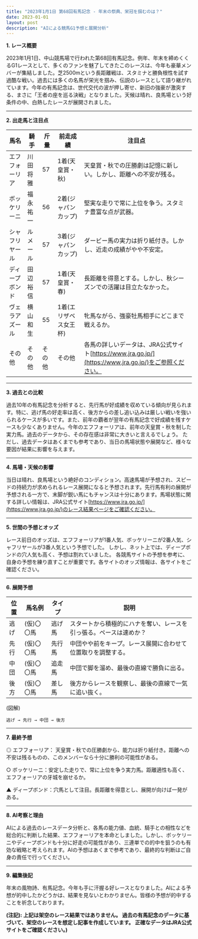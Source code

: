 ```yaml
---
title: "2023年1月1日 第68回有馬記念 - 年末の祭典、栄冠を掴むのは？"
date: 2023-01-01
layout: post
description: "AIによる競馬G1予想と展開分析"
---
```


**1. レース概要**

2023年1月1日、中山競馬場で行われた第68回有馬記念。例年、年末を締めくくるG1レースとして、多くのファンを魅了してきたこのレースは、今年も豪華メンバーが集結しました。芝2500mという長距離戦は、スタミナと勝負根性を試す過酷な戦い。過去には多くの名馬が栄光を掴み、伝説のレースとして語り継がれています。今年の有馬記念は、世代交代の波が押し寄せ、新旧の強豪が激突する、まさに「王者の座を巡る決戦」となりました。天候は晴れ、良馬場という好条件の中、白熱したレースが展開されました。

---

**2. 出走馬と注目点**

| 馬名        | 騎手       | 斤量 | 前走成績 | 注目点                                                                    |
|-------------|-------------|-------|-----------|-------------------------------------------------------------------------|
| エフフォーリア | 川田将雅     | 57     | 1着(天皇賞・秋) | 天皇賞・秋での圧勝劇は記憶に新しい。しかし、距離への不安が残る。          |
| ボッケリーニ | 福永祐一     | 56     | 2着(ジャパンカップ)| 堅実な走りで常に上位を争う。スタミナ豊富な点が武器。                         |
| シャフリヤール | ルメール     | 57     | 3着(ジャパンカップ)| ダービー馬の実力は折り紙付き。しかし、近走の成績がやや不安定。             |
| ディープボンド | 田辺裕信     | 57     | 1着(天皇賞・春) | 長距離を得意とする。しかし、秋シーズンでの活躍は目立たなかった。             |
| ヴェラアズール | 横山和生     | 55     | 1着(エリザベス女王杯)| 牝馬ながら、強豪牡馬相手にどこまで戦えるか。                               |
| その他       | その他       | その他 | その他     |  各馬の詳しいデータは、JRA公式サイト[https://www.jra.go.jp/](https://www.jra.go.jp/)をご参照ください。 |


---

**3. 過去との比較**

過去10年の有馬記念を分析すると、先行馬が好成績を収めている傾向が見られます。特に、逃げ馬の好走率は高く、後方からの差し追い込みは厳しい戦いを強いられるケースが多いです。また、前年の覇者が翌年の有馬記念で好成績を残すケースも少なくありません。今年のエフフォーリアは、前年の天皇賞・秋を制した実力馬。過去のデータから、その存在感は非常に大きいと言えるでしょう。  ただし、過去データはあくまでも参考であり、当日の馬場状態や展開など、様々な要因が結果に影響を与えます。


---

**4. 馬場・天候の影響**

当日は晴れ、良馬場という絶好のコンディション。高速馬場が予想され、スピードの持続力が求められるレース展開になると予想されます。先行馬有利の展開が予想される一方で、末脚が鋭い馬にもチャンスは十分にあります。馬場状態に関する詳しい情報は、JRA公式サイト[https://www.jra.go.jp/](https://www.jra.go.jp/)のレース結果ページをご確認ください。


---

**5. 世間の予想とオッズ**

レース前日のオッズは、エフフォーリアが1番人気、ボッケリーニが2番人気、シャフリヤールが3番人気という予想でした。  しかし、ネット上では、ディープボンドの穴人気も高く、予想は割れていました。  各競馬サイトの予想を参考に、自身の予想を練り直すことが重要です。各サイトのオッズ情報は、各サイトをご確認ください。


---

**6. 展開予想**

| 位置 | 馬名例       | タイプ    | 説明                                                                   |
|------|-------------|---------|------------------------------------------------------------------------|
| 逃げ |  (仮)〇〇馬  | 逃げ馬    |  スタートから積極的にハナを奪い、レースを引っ張る。ペースは速めか？        |
| 先行 |  (仮)〇〇馬  | 先行馬    |  中団やや前をキープ。レース展開に合わせて位置取りを調整する。              |
| 中団 |  (仮)〇〇馬  | 追走馬    |  中団で脚を溜め、最後の直線で勝負に出る。                               |
| 後方 |  (仮)〇〇馬  | 差し馬    |  後方からレースを観察し、最後の直線で一気に追い抜く。                         |


(図解)

```
逃げ → 先行 → 中団 → 後方
```


---

**7. 最終予想**

◎ エフフォーリア： 天皇賞・秋での圧勝劇から、能力は折り紙付き。距離への不安は残るものの、このメンバーなら十分に勝利の可能性がある。

○ ボッケリーニ：安定した走りで、常に上位を争う実力馬。距離適性も高く、エフフォーリアの牙城を崩せるか。

▲ ディープボンド：穴馬として注目。長距離を得意とし、展開が向けば一発がある。


---

**8. AI考察と理由**

AIによる過去のレースデータ分析と、各馬の能力値、血統、騎手との相性などを総合的に判断した結果、エフフォーリアを本命としました。しかし、ボッケリーニやディープボンドも十分に好走の可能性があり、三連単での的中を狙うのも有効な戦略と考えられます。AIの予想はあくまで参考であり、最終的な判断はご自身の責任で行ってください。


---

**9. 編集後記**

年末の風物詩、有馬記念。今年も手に汗握る好レースとなりました。AIによる予想が的中したかどうかは、結果を見ないとわかりません。皆様の予想が的中することを祈念しております。


**(注記): 上記は架空のレース結果ではありません。  過去の有馬記念のデータに基づいて、架空のレースを想定し記事を作成しています。  正確なデータはJRA公式サイトをご確認ください。)**
